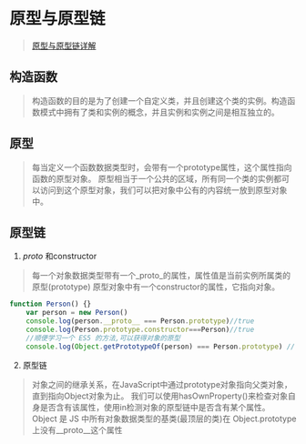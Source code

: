 # 原型与原型链
> [原型与原型链详解](https://github.com/ljianshu/Blog/issues/18)
## 构造函数
> 构造函数的目的是为了创建一个自定义类，并且创建这个类的实例。构造函数模式中拥有了类和实例的概念，并且实例和实例之间是相互独立的。

## 原型
> 每当定义一个函数数据类型时，会带有一个prototype属性，这个属性指向函数的原型对象。
原型相当于一个公共的区域，所有同一个类的实例都可以访问到这个原型对象，我们可以把对象中公有的内容统一放到原型对象中。

## 原型链
1. _proto_ 和constructor
> 每一个对象数据类型带有一个_proto_的属性，属性值是当前实例所属类的原型(prototype)
> 原型对象中有一个constructor的属性，它指向对象。
```javascript
function Person() {}
    var person = new Person()
    console.log(person.__proto__ === Person.prototype)//true
    console.log(Person.prototype.constructor===Person)//true
    //顺便学习一个 ES5 的方法,可以获得对象的原型
    console.log(Object.getPrototypeOf(person) === Person.prototype) // true

```

2. 原型链
> 对象之间的继承关系，在JavaScript中通过prototype对象指向父类对象，直到指向Object对象为止。
> 我们可以使用hasOwnProperty()来检查对象自身是否含有该属性，使用in检测对象的原型链中是否含有某个属性。
> Object 是 JS 中所有对象数据类型的基类(最顶层的类)在 Object.prototype 上没有__proto__这个属性